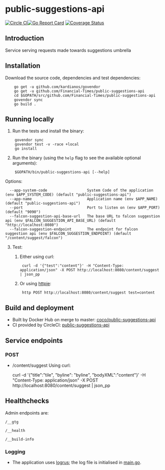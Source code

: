 # public-suggestions-api

[![Circle CI](https://circleci.com/gh/Financial-Times/public-suggestions-api/tree/master.png?style=shield)](https://circleci.com/gh/Financial-Times/public-suggestions-api/tree/master)[![Go Report Card](https://goreportcard.com/badge/github.com/Financial-Times/public-suggestions-api)](https://goreportcard.com/report/github.com/Financial-Times/public-suggestions-api) [![Coverage Status](https://coveralls.io/repos/github/Financial-Times/public-suggestions-api/badge.svg)](https://coveralls.io/github/Financial-Times/public-suggestions-api)

## Introduction

Service serving requests made towards suggestions umbrella

## Installation

Download the source code, dependencies and test dependencies:

        go get -u github.com/kardianos/govendor
        go get -u github.com/Financial-Times/public-suggestions-api
        cd $GOPATH/src/github.com/Financial-Times/public-suggestions-api
        govendor sync
        go build .

## Running locally

1. Run the tests and install the binary:

        govendor sync
        govendor test -v -race +local
        go install

2. Run the binary (using the `help` flag to see the available optional arguments):

        $GOPATH/bin/public-suggestions-api [--help]

Options:

      --app-system-code                  System Code of the application (env $APP_SYSTEM_CODE) (default "public-suggestions-api")
      --app-name                         Application name (env $APP_NAME) (default "public-suggestions-api")
      --port                             Port to listen on (env $APP_PORT) (default "9090")
      --falcon-suggestion-api-base-url   The base URL to falcon suggestion api (env $FALCON_SUGGESTION_API_BASE_URL) (default "http://localhost:8080")
      --falcon-suggestion-endpoint       The endpoint for falcon suggestion api (env $FALCON_SUGGESTION_ENDPOINT) (default "/content/suggest/falcon")
        
3. Test:

    1. Either using curl:

            curl -d '{"test":"content"}' -H "Content-Type: application/json" -X POST http://localhost:8080/content/suggest | json_pp

    1. Or using [httpie](https://github.com/jkbrzt/httpie):

            http POST http://localhost:8080/content/suggest test=content

## Build and deployment

* Built by Docker Hub on merge to master: [coco/public-suggestions-api](https://hub.docker.com/r/coco/public-suggestions-api/)
* CI provided by CircleCI: [public-suggestions-api](https://circleci.com/gh/Financial-Times/public-suggestions-api)

## Service endpoints

### POST
* /content/suggest
Using curl:

    curl -d '{"title":"tile", "byline": "byline", "bodyXML":"content"}' -H "Content-Type: application/json" -X POST http://localhost:8080/content/suggest | json_pp

## Healthchecks
Admin endpoints are:

`/__gtg`

`/__health`

`/__build-info`

### Logging

* The application uses [logrus](https://github.com/Sirupsen/logrus); the log file is initialised in [main.go](main.go).